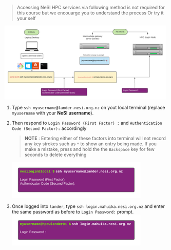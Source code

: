 >Accessing NeSI HPC services via following method is not required for this course but we encouarge you to understand the process Or try it your self

<p align="center"><img  src="/img/local_lander_mahuika.png" alt="drawing" width="1100"/></p>

1. Type `ssh myusername@lander.nesi.org.nz` on yout local terminal (replace `myusername` with your **NeSI username**). 

2. Then respond to `Login Password (First Factor) :` and `Authentication Code (Second Factor):` accordingly 

   >**NOTE** : Entering either of these factors into terminal will not record any key strokes such as `*` to show an entry being made.  If you make a mistake, press and hold the the `Backspace` key  for few seconds to delete everything<br>

   <img src="/img/NEW_local_to_lander.png" alt="drawing" width="400"/>

3. Once logged into `lander`, type `ssh login.mahuika.nesi.org.nz` and enter the same password as before to `Login Password:` prompt.<br><img src="/img/NEW_lander_to_mahuika.png" alt="drawing" width="400"/>